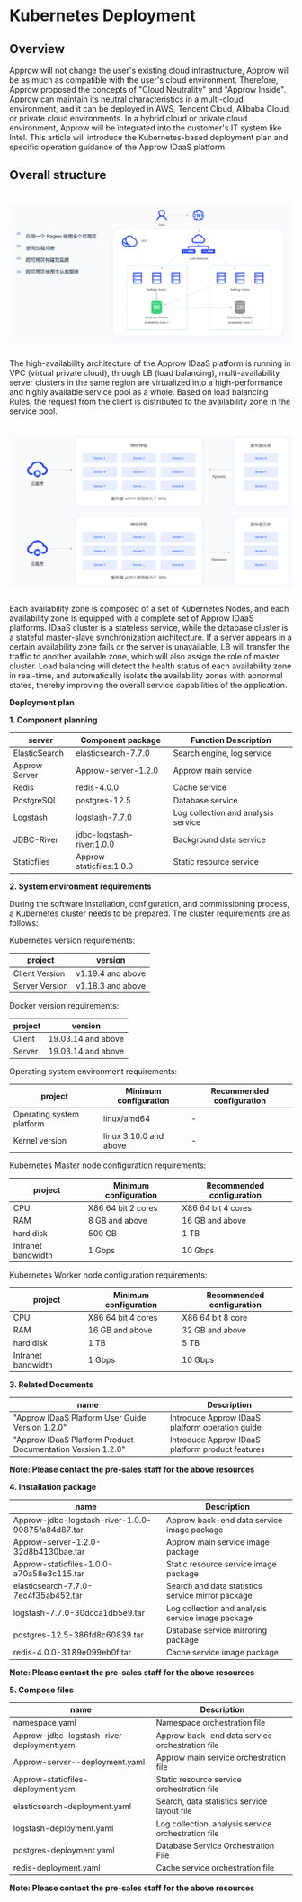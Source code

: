 # Kubernetes Deployment 

<LastUpdated/>

## Overview

Approw will not change the user's existing cloud infrastructure, Approw will be as much as compatible with the user's cloud environment. Therefore, Approw proposed the concepts of "Cloud Neutrality" and "Approw Inside". Approw can maintain its neutral characteristics in a multi-cloud environment, and it can be deployed in AWS, Tencent Cloud, Alibaba Cloud, or private cloud environments. In a hybrid cloud or private cloud environment, Approw will be integrated into the customer's IT system like Intel.
This article will introduce the Kubernetes-based deployment plan and specific operation guidance of the Approw IDaaS platform.
## Overall structure



<img src="./images/k8s-1.png" style="margin-top: 20px;" class="md-img-padding" />
<div style="height: 10px;"></div>

The high-availability architecture of the Approw IDaaS platform is running in VPC (virtual private cloud), through LB (load balancing), multi-availability server clusters in the same region are virtualized into a high-performance and highly available service pool as a whole. Based on load balancing Rules, the request from the client is distributed to the availability zone in the service pool.


<img src="./images/k8s-2.png" style="margin-top: 20px;" class="md-img-padding" />
<div style="height: 10px;"></div>

Each availability zone is composed of a set of Kubernetes Nodes, and each availability zone is equipped with a complete set of Approw IDaaS platforms. IDaaS cluster is a stateless service, while the database cluster is a stateful master-slave synchronization architecture. If a server appears in a certain availability zone fails or the server is unavailable, LB will transfer the traffic to another available zone, which will also assign the role of master cluster.
Load balancing will detect the health status of each availability zone in real-time, and automatically isolate the availability zones with abnormal states, thereby improving the overall service capabilities of the application.

**Deployment plan**

**1. Component planning**

| server | Component package | Function Description |
| --- | --- | --- |
| ElasticSearch | elasticsearch-7.7.0 | Search engine, log service |
| Approw Server | Approw-server-1.2.0 | Approw main service |
| Redis | redis-4.0.0 | Cache service |
| PostgreSQL | postgres-12.5 | Database service |
| Logstash | logstash-7.7.0 | Log collection and analysis service |
| JDBC-River | jdbc-logstash-river:1.0.0 | Background data service |
| Staticfiles | Approw-staticfiles:1.0.0 | Static resource service |

**2. System environment requirements**

During the software installation, configuration, and commissioning process, a Kubernetes cluster needs to be prepared. The cluster requirements are as follows:

Kubernetes version requirements:

| project | version |
| --- | --- |
| Client Version | v1.19.4 and above |
| Server Version | v1.18.3 and above |

Docker version requirements:

| project | version |
| --- | --- |
| Client | 19.03.14 and above |
| Server | 19.03.14 and above |

Operating system environment requirements:

| project | Minimum configuration | Recommended configuration |
| --- | --- | --- |
| Operating system platform | linux/amd64 | - |
| Kernel version | linux 3.10.0 and above | - |

Kubernetes Master node configuration requirements:

| project | Minimum configuration | Recommended configuration |
| --- | --- | --- |
| CPU | X86 64 bit 2 cores | X86 64 bit 4 cores |
| RAM | 8 GB and above | 16 GB and above |
| hard disk | 500 GB | 1 TB |
| Intranet bandwidth | 1 Gbps | 10 Gbps |

Kubernetes Worker node configuration requirements:

| project | Minimum configuration | Recommended configuration |
| --- | --- | --- |
| CPU | X86 64 bit 4 cores | X86 64 bit 8 core |
| RAM | 16 GB and above | 32 GB and above |
| hard disk | 1 TB | 5 TB |
| Intranet bandwidth | 1 Gbps | 10 Gbps |

**3. Related Documents**

| name | Description |
| --- | --- |
| &quot;Approw IDaaS Platform User Guide Version 1.2.0&quot; | Introduce Approw IDaaS platform operation guide |
| &quot;Approw IDaaS Platform Product Documentation Version 1.2.0&quot; | Introduce Approw IDaaS platform product features |

**Note: Please contact the pre-sales staff for the above resources**

**4. Installation package**

| name | Description |
| --- | --- |
| Approw-jdbc-logstash-river-1.0.0-90875fa84d87.tar | Approw back-end data service image package |
| Approw-server-1.2.0-32d8b4130bae.tar | Approw main service image package |
| Approw-staticfiles-1.0.0-a70a58e3c115.tar | Static resource service image package |
| elasticsearch-7.7.0-7ec4f35ab452.tar | Search and data statistics service mirror package |
| logstash-7.7.0-30dcca1db5e9.tar | Log collection and analysis service image package |
| postgres-12.5-386fd8c60839.tar | Database service mirroring package |
| redis-4.0.0-3189e099eb0f.tar | Cache service image package |

**Note: Please contact the pre-sales staff for the above resources**

**5. Compose files**

| name | Description |
| --- | --- |
| namespace.yaml | Namespace orchestration file |
| Approw-jdbc-logstash-river-deployment.yaml | Approw back-end data service orchestration file |
| Approw-server--deployment.yaml | Approw main service orchestration file |
| Approw-staticfiles-deployment.yaml | Static resource service orchestration file |
| elasticsearch-deployment.yaml | Search, data statistics service layout file |
| logstash-deployment.yaml | Log collection, analysis service orchestration file |
| postgres-deployment.yaml | Database Service Orchestration File |
| redis-deployment.yaml | Cache service orchestration file |

**Note: Please contact the pre-sales staff for the above resources**
